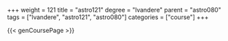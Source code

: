 +++
weight = 121
title = "astro121"
degree = "lvandere"
parent = "astro080"
tags = ["lvandere", "astro121", "astro080"]
categories = ["course"]
+++

{{< genCoursePage >}}
